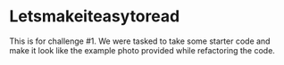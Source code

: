 # Letsmakeiteasytoread
This is for challenge #1. We were tasked to take some starter code and make it look like the example photo provided while refactoring the code. 